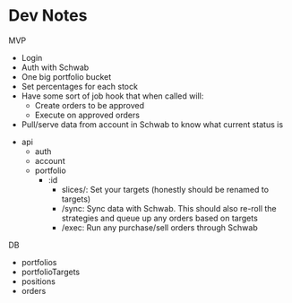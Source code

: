 # Dev Notes

MVP

* Login
* Auth with Schwab
* One big portfolio bucket
* Set percentages for each stock
* Have some sort of job hook that when called will:
  * Create orders to be approved
  * Execute on approved orders
* Pull/serve data from account in Schwab to know what current status is

- api
  - auth
  - account
  - portfolio
    - :id
      - slices/: Set your targets (honestly should be renamed to targets)
      - /sync: Sync data with Schwab. This should also re-roll the strategies and queue up any orders based on targets
      - /exec: Run any purchase/sell orders through Schwab

DB
- portfolios
- portfolioTargets
- positions
- orders